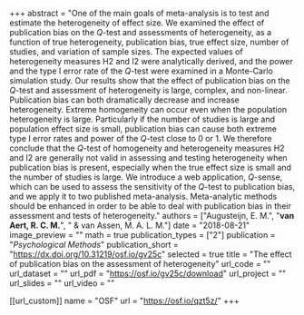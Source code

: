 +++
abstract = "One of the main goals of meta-analysis is to test and estimate the heterogeneity of effect size. We examined the effect of publication bias on the *Q*-test and assessments of heterogeneity, as a function of true heterogeneity, publication bias, true effect size, number of studies, and variation of sample sizes. The expected values of heterogeneity measures H2 and I2 were analytically derived, and the power and the type I error rate of the *Q*-test were examined in a Monte-Carlo simulation study. Our results show that the effect of publication bias on the *Q*-test and assessment of heterogeneity is large, complex, and non-linear. Publication bias can both dramatically decrease and increase heterogeneity. Extreme homogeneity can occur even when the population heterogeneity is large. Particularly if the number of studies is large and population effect size is small, publication bias can cause both extreme type I error rates and power of the *Q*-test close to 0 or 1. We therefore conclude that the *Q*-test of homogeneity and heterogeneity measures H2 and I2 are generally not valid in assessing and testing heterogeneity when publication bias is present, especially when the true effect size is small and the number of studies is large. We introduce a web application, *Q*-sense, which can be used to assess the sensitivity of the *Q*-test to publication bias, and we apply it to two published meta-analysis. Meta-analytic methods should be enhanced in order to be able to deal with publication bias in their assessment and tests of heterogeneity."
authors = ["Augusteijn, E. M.", "**van Aert, R. C. M.**", " & van Assen, M. A. L. M."]
date = "2018-08-21"
image_preview = ""
math = true
publication_types = ["2"]
publication = "*Psychological Methods*"
publication_short = "https://dx.doi.org/10.31219/osf.io/gv25c"
selected = true
title = "The effect of publication bias on the assessment of heterogeneity"
url_code = ""
url_dataset = ""
url_pdf = "https://osf.io/gv25c/download"
url_project = ""
url_slides = ""
url_video = ""

[[url_custom]]
name = "OSF"
url = "https://osf.io/qzt5z/"
+++